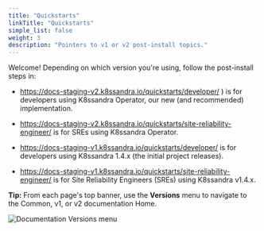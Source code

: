 ```yaml
---
title: "Quickstarts"
linkTitle: "Quickstarts"
simple_list: false
weight: 3
description: "Pointers to v1 or v2 post-install topics."
---
```


Welcome! Depending on which version you're using, follow the post-install steps in:

* https://docs-staging-v2.k8ssandra.io/quickstarts/developer/ ) is for developers using K8ssandra Operator, our new (and recommended) implementation.

* https://docs-staging-v2.k8ssandra.io/quickstarts/site-reliability-engineer/ is for SREs using K8ssandra Operator.

* https://docs-staging-v1.k8ssandra.io/quickstarts/developer/ is for developers using K8ssandra 1.4.x (the initial project releases).

* https://docs-staging-v1.k8ssandra.io/quickstarts/site-reliability-engineer/ is for Site Reliability Engineers (SREs) using K8ssandra v1.4.x.

**Tip:** From each page's top banner, use the **Versions** menu to navigate to the Common, v1, or v2 documentation Home.

![Documentation Versions menu](/k8ssandra-doc-versions.png)
